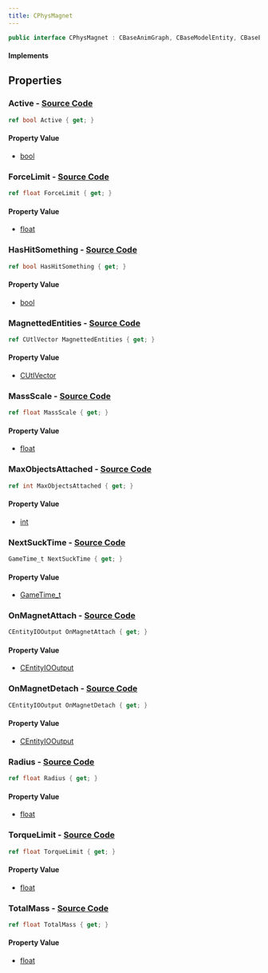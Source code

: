 ```yaml
---
title: CPhysMagnet
---
```


```csharp
public interface CPhysMagnet : CBaseAnimGraph, CBaseModelEntity, CBaseEntity, CEntityInstance, ISchemaClass<CEntityInstance>, ISchemaClass<CBaseEntity>, ISchemaClass<CBaseModelEntity>, ISchemaClass<CBaseAnimGraph>, ISchemaClass<CPhysMagnet>, ISchemaField, ISchemaClass, INativeHandle
```

#### Implements

## Properties

### **Active** - [Source Code](https://github.com/swiftly-solution/swiftlys2/blob/main/managed/src/SwiftlyS2.Generated/Schemas/Interfaces/CPhysMagnet.cs#L29)

```csharp
ref bool Active { get; }
```

#### Property Value

- [bool](https://learn.microsoft.com/dotnet/api/system.boolean)

### **ForceLimit** - [Source Code](https://github.com/swiftly-solution/swiftlys2/blob/main/managed/src/SwiftlyS2.Generated/Schemas/Interfaces/CPhysMagnet.cs#L22)

```csharp
ref float ForceLimit { get; }
```

#### Property Value

- [float](https://learn.microsoft.com/dotnet/api/system.single)

### **HasHitSomething** - [Source Code](https://github.com/swiftly-solution/swiftlys2/blob/main/managed/src/SwiftlyS2.Generated/Schemas/Interfaces/CPhysMagnet.cs#L31)

```csharp
ref bool HasHitSomething { get; }
```

#### Property Value

- [bool](https://learn.microsoft.com/dotnet/api/system.boolean)

### **MagnettedEntities** - [Source Code](https://github.com/swiftly-solution/swiftlys2/blob/main/managed/src/SwiftlyS2.Generated/Schemas/Interfaces/CPhysMagnet.cs#L27)

```csharp
ref CUtlVector MagnettedEntities { get; }
```

#### Property Value

- [CUtlVector](/docs/api/)

### **MassScale** - [Source Code](https://github.com/swiftly-solution/swiftlys2/blob/main/managed/src/SwiftlyS2.Generated/Schemas/Interfaces/CPhysMagnet.cs#L20)

```csharp
ref float MassScale { get; }
```

#### Property Value

- [float](https://learn.microsoft.com/dotnet/api/system.single)

### **MaxObjectsAttached** - [Source Code](https://github.com/swiftly-solution/swiftlys2/blob/main/managed/src/SwiftlyS2.Generated/Schemas/Interfaces/CPhysMagnet.cs#L39)

```csharp
ref int MaxObjectsAttached { get; }
```

#### Property Value

- [int](https://learn.microsoft.com/dotnet/api/system.int32)

### **NextSuckTime** - [Source Code](https://github.com/swiftly-solution/swiftlys2/blob/main/managed/src/SwiftlyS2.Generated/Schemas/Interfaces/CPhysMagnet.cs#L37)

```csharp
GameTime_t NextSuckTime { get; }
```

#### Property Value

- [GameTime_t](/docs/api/shared/schemadefinitions/gametime_t)

### **OnMagnetAttach** - [Source Code](https://github.com/swiftly-solution/swiftlys2/blob/main/managed/src/SwiftlyS2.Generated/Schemas/Interfaces/CPhysMagnet.cs#L16)

```csharp
CEntityIOOutput OnMagnetAttach { get; }
```

#### Property Value

- [CEntityIOOutput](/docs/api/shared/schemadefinitions/centityiooutput)

### **OnMagnetDetach** - [Source Code](https://github.com/swiftly-solution/swiftlys2/blob/main/managed/src/SwiftlyS2.Generated/Schemas/Interfaces/CPhysMagnet.cs#L18)

```csharp
CEntityIOOutput OnMagnetDetach { get; }
```

#### Property Value

- [CEntityIOOutput](/docs/api/shared/schemadefinitions/centityiooutput)

### **Radius** - [Source Code](https://github.com/swiftly-solution/swiftlys2/blob/main/managed/src/SwiftlyS2.Generated/Schemas/Interfaces/CPhysMagnet.cs#L35)

```csharp
ref float Radius { get; }
```

#### Property Value

- [float](https://learn.microsoft.com/dotnet/api/system.single)

### **TorqueLimit** - [Source Code](https://github.com/swiftly-solution/swiftlys2/blob/main/managed/src/SwiftlyS2.Generated/Schemas/Interfaces/CPhysMagnet.cs#L24)

```csharp
ref float TorqueLimit { get; }
```

#### Property Value

- [float](https://learn.microsoft.com/dotnet/api/system.single)

### **TotalMass** - [Source Code](https://github.com/swiftly-solution/swiftlys2/blob/main/managed/src/SwiftlyS2.Generated/Schemas/Interfaces/CPhysMagnet.cs#L33)

```csharp
ref float TotalMass { get; }
```

#### Property Value

- [float](https://learn.microsoft.com/dotnet/api/system.single)

